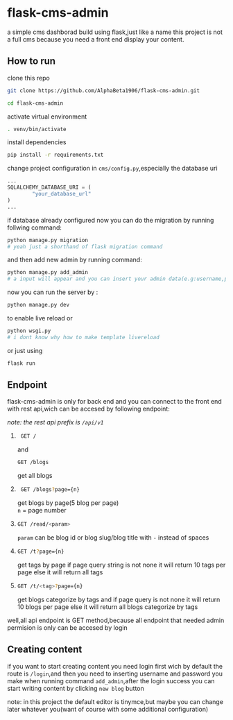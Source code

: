 # flask-cms-admin

a simple cms dashborad build using flask,just like a name this project is not a full cms because you need a front end display your content.

## How to run

clone this repo
```bash
git clone https://github.com/AlphaBeta1906/flask-cms-admin.git

cd flask-cms-admin
```

activate virtual environment
```bash
. venv/bin/activate
```

install dependencies
```bash
pip install -r requirements.txt
```

change project configuration in `cms/config.py`,especially the database uri
```python
...
SQLALCHEMY_DATABASE_URI = (
        "your_database_url"    
)
...
```

if database already configured now you can do the migration by running follwing command:
```bash
python manage.py migration
# yeah just a shorthand of flask migration command
```

and then add new admin by running command:
```bash
python manage.py add_admin
# a input will appear and you can insert your admin data(e.g:username,password,email)
```

now you can run the server by :
```bash
python manage.py dev
```
to enable live reload or
```bash
python wsgi.py
# i dont know why how to make template livereload
```
or just using
```bash
flask run
```

## Endpoint
flask-cms-admin is only for back end and you can connect to the front end with rest api,wich can be accesed by following endpoint:

*note: the rest api prefix is `/api/v1`*

1. ```bash
    GET /
    ```
    and
    ```bash
    GET /blogs
    ```
    get all blogs

2. ```bash
    GET /blogs?page={n}
    ```
    get blogs by page(5 blog per page)  
    `n` = page number

3. ```bash
   GET /read/<param>
   ```
   `param` can be blog id or blog slug/blog title with `-` instead of spaces

4. ```bash
   GET /t?page={n}
   ```
   get tags by page if page query string is not none it will return 10 tags per page else it will return all tags

5. ```bash
   GET /t/<tag>?page={n}
   ```
   get blogs categorize by tags and if page query is not none it will return 10 blogs per page else it will return all blogs categorize by tags

well,all api endpoint is GET method,because all endpoint that needed admin permision is only can be accesed by login

## Creating content
if you want to start creating content you need login first wich by default the route is `/login`,and then you need to inserting username and password you make when running command `add_admin`,after the login success you can start writing content by clicking `new blog` button

note: in this project the default editor is tinymce,but maybe you can change later whatever you(want of course with some additional configuration)